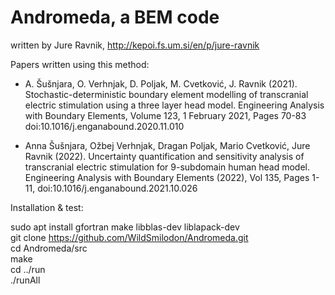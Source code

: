 # Andromeda, a BEM code


written by Jure Ravnik, http://kepoi.fs.um.si/en/p/jure-ravnik 


Papers written using this method:

* A. Šušnjara, O. Verhnjak, D. Poljak, M. Cvetković, J. Ravnik (2021). Stochastic-deterministic boundary element modelling of transcranial electric stimulation using a three layer head model. Engineering Analysis with Boundary Elements, Volume 123, 1 February 2021, Pages 70-83 
doi:10.1016/j.enganabound.2020.11.010

* Anna Šušnjara, Ožbej Verhnjak, Dragan Poljak, Mario Cvetković, Jure Ravnik (2022). Uncertainty quantification and sensitivity analysis of transcranial electric stimulation for 9-subdomain human head model. Engineering Analysis with Boundary Elements (2022), Vol 135, Pages 1-11, doi:10.1016/j.enganabound.2021.10.026

Installation & test:

sudo apt install gfortran make libblas-dev liblapack-dev<br>
git clone https://github.com/WildSmilodon/Andromeda.git<br>
cd Andromeda/src<br>
make<br>
cd ../run<br>
./runAll<br>
